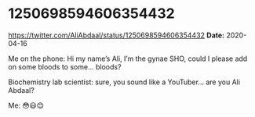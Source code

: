 # 1250698594606354432
https://twitter.com/AliAbdaal/status/1250698594606354432
**Date:** 2020-04-16

Me on the phone: Hi my name’s Ali, I’m the gynae SHO, could I please add on some bloods to some... bloods? 

Biochemistry lab scientist: sure, you sound like a YouTuber... are you Ali Abdaal? 

Me: 😳😃😊
